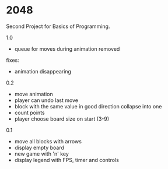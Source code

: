 # 2048
Second Project for Basics of Programming.

1.0
- queue for moves during animation removed

fixes:
- animation disappearing

0.2
- move animation
- player can undo last move
- block with the same value in good direction collapse into one
- count points
- player choose board size on start (3-9)

0.1
- move all blocks with arrows
- display empty board
- new game with 'n' key
- display legend with FPS, timer and controls
